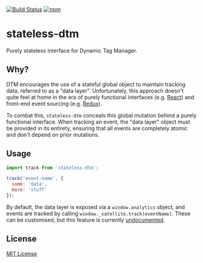 [![Build Status](https://img.shields.io/travis/markdalgleish/stateless-dtm/master.svg?style=flat-square)](http://travis-ci.org/markdalgleish/stateless-dtm) [![npm](https://img.shields.io/npm/v/stateless-dtm.svg?style=flat-square)](https://www.npmjs.com/package/stateless-dtm)

# stateless-dtm

Purely stateless interface for Dynamic Tag Manager.

## Why?

DTM encourages the use of a stateful global object to maintain tracking data, referred to as a "data layer". Unfortunately, this approach doesn't quite feel at home in the era of purely functional interfaces (e.g. [React](https://github.com/facebook/react)) and front-end event sourcing (e.g. [Redux](https://github.com/rackt/redux)).

To combat this, `stateless-dtm` conceals this global mutation behind a purely functional interface. When tracking an event, the "data layer" object must be provided in its entirety, ensuring that all events are completely atomic and don't depend on prior mutations.

## Usage

```js
import track from 'stateless-dtm';

track('event-name', {
  some: 'data',
  more: 'stuff'
});
```

By default, the data layer is exposed via a `window.analytics` object, and events are tracked by calling `window._satellite.track(eventName)`. These can be customised, but this feature is currently [undocumented](src/index.js).

## License

[MIT License](http://markdalgleish.mit-license.org/)
